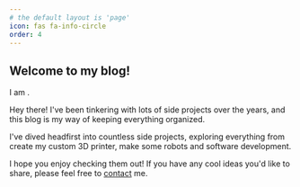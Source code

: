 ```yaml
---
# the default layout is 'page'
icon: fas fa-info-circle
order: 4
---
```


<!-- > Add Markdown syntax content to file `_tabs/about.md`{: .filepath } and it will show up on this page.
{: .prompt-tip } -->

<!-- Add an element to display the typing effect -->


<!-- Include the type.js script -->
<script src="https://cdn.jsdelivr.net/npm/typed.js@2.0.12"></script>

## Welcome to my blog!

<!-- Initialize type.js -->
<p> I am <span id="typed"></span>.</p>

<script>
  document.addEventListener('DOMContentLoaded', function() {
    var options = {
      strings: ["Quoc Anh Do Nguyen", "a software developer", "a mechatronic engineer", "an Inventor"],
      typeSpeed: 50,
      backSpeed: 25,
      loop: false
    };

    var typed = new Typed("#typed", options);
  });
</script>

Hey there! I've been tinkering with lots of side projects over the years, and this blog is my way of keeping everything organized.  

I've dived headfirst into countless side projects, exploring everything from create my custom 3D printer, make some robots and software development.  

I hope you enjoy checking them out! If you have any cool ideas you'd like to share, please feel free to [contact](mailto:hello@quocanh.net) me. 